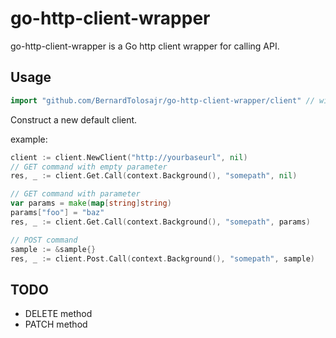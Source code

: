 # go-http-client-wrapper

go-http-client-wrapper is a Go http client wrapper for calling API.

## Usage ##
```go
import "github.com/BernardTolosajr/go-http-client-wrapper/client" // with go modules enabled (GO111MODULE=on or 
```

Construct a new default client.

example:
```go
client := client.NewClient("http://yourbaseurl", nil)
// GET command with empty parameter
res, _ := client.Get.Call(context.Background(), "somepath", nil)

// GET command with parameter
var params = make(map[string]string)
params["foo"] = "baz"
res, _ := client.Get.Call(context.Background(), "somepath", params)

// POST command
sample := &sample{}
res, _ := client.Post.Call(context.Background(), "somepath", sample)
```

## TODO ##
 - DELETE method
 - PATCH method
